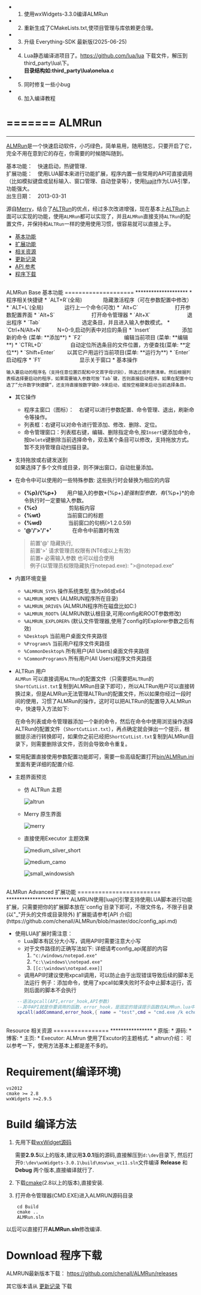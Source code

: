 *  1. 使用wxWidgets-3.3.0编译ALMRun
*  2. 重新生成了CMakeLists.txt,使项目管理与库依赖更合理。
*  3. 升级 Everything-SDK 最新版(2025-06-25)
*  4. Lua静态编译进项目了。https://github.com/lua/lua 下载文件，解压到third_party\lua\下。 		
		**目录结构如:third_party\lua\onelua.c**
*  5. 同时修复一些小bug
*  6. 加入编译教程

=======
ALMRun
=======
*******
   [ALMRun]是一个快速启动软件，小巧绿色，简单易用，随用随忘，只要开启了它，完全不用在意到它的存在，你需要的时候随叫随到。

   基本功能：　快速启动，热键管理．  
   扩展功能：　使用LUA脚本来进行功能扩展，程序内置一些常用的API可直接调用（比如模拟键盘或鼠标输入、窗口管理、自动登录等），使用[luajit]作为LUA引擎，功能强大。  
   出生日期：　2013-03-31  

   源自[Merry]，结合了[ALTRun]的优点，经过多次改进增强，现在基本上[ALTRun]上面可以实现的功能，使用`ALMRun`都可以实现了，并且`ALMRun`直接支持`ALTRun`的配置文件，并保持和`ALTRun`一样的使用使用习惯，很容易就可以直接上手。

* [基本功能](#ALMRUN_BASE)
* [扩展功能](#ALMRun_Advanced)
* [相关资源](#ALMRun_resource)
* [更新记录]
* [API 参考](https://github.com/chenall/ALMRun/blob/master/doc/config_api.md)
* [程序下载](https://github.com/chenall/ALMRun/releases)

<h2 id="ALMRUN_BASE"></h2>
ALMRun Base 基本功能
====================
********************
*	程序相关快捷键
    * `ALT+R`(全局)　　　　隐藏激活程序（可在参数配置中修改）
    * `ALT+L`(全局)　　　　运行上一个命令(可改)
    * `Alt+C`　　　　　　　打开参数配置界面
    * `Alt+S`　　　　　　　打开命令管理器
    * `Alt+X`　　　　　　　退出程序
    * `Tab`　　　　　　　　选定条目，并且进入输入参数模式。
    * `Ctrl+N/Alt+N`　　　N=0-9,启动列表中对应的条目
    * `Insert`　　　　　　添加新的命令  (菜单: **添加**)
    * `F2`　　　　　　　　编辑当前项目 (菜单: **编辑**)
    * `CTRL+D`　　 　　　自动定位所选条目的文件位置，方便查找(菜单: **定位**)
    * `Shift+Enter`　　  以其它户用运行当前项目(菜单: **运行为**)
    * `Enter`　　　　　　启动程序
    * `F1`　　　　　　　 显示关于窗口
*   基本操作

    输入要启动的程序名（支持任意位置匹配和中文首字母识别），筛选过虑列表清单。然后根据列表框选择要启动的程序，如果需要输入参数可按`Tab`键，否则直接启动程序。如果在配置中勾选了“允许数字快捷键“，还支持直接按数字键0-9来启动，或按空格键来启动当前选择条目。
*	其它操作
    * 程序主窗口（图标）：　右键可以进行参数配置、命令管理、退出，刷新命令等操作。
    * 列表框：右键可以对命令进行管添加、修改、删除、定位。
    * 命令管理窗口：列表框右键，编辑、删除指定命令,按`Insert`键添加命令，按`Delete`键删除当前选择命令，双击某个条目可以修改，支持拖放方式。暂不支持管理自动扫描目录。
*   支持拖放或右键发送到  
    如果选择了多个文件或目录，则不弹出窗口，自动批量添加。

*   在命令中可以使用的一些特殊参数: 这些执行时会替换为相应的内容
	* **{&#37;p}/{&#37;p+}**　　用户输入的参数*{&#37;p+}*是强制型参数，有*{&#37;p+}*的命令执行时一定要输入参数。
	* **{&#37;c}**　　　　　　剪贴板内容
	* **{&#37;wt}**　　　　　当前窗口的标题
	* **{&#37;wd}**　　　　　当前窗口的句柄(>1.2.0.59)
	* **'@'/'>'/'+'**　　　　在命令中前置时有效
	>前置'@' 隐藏执行,   
	前置'>' 请求管理员权限有(NT6或以上有效)  
	前置`+` 必需输入参数
    也可以组合使用  
    例子(以管理员权限隐藏执行notepad.exe): ">@notepad.exe“

*   内置环境变量
    * `%ALMRUN_SYS%`	操作系统类型,值为x86或x64
    * `%ALMRUN_HOME%`	(ALMRUN程序所在目录)
    * `%ALMRUN_DRIVE%` 	(ALMRUN程序所在磁盘比如C:)
    * `%ALMRUN_ROOT%`	(ALMRUN默认根目录,可用config和ROOT参数修改)
    * `%ALMRUN_EXPLORER%`	(默认文件管理器,使用了config的Explorer参数之后有效)
    * `%Desktop%`		当前用户桌面文件夹路径
    * `%Programs%`		当前用户程序文件夹路径
    * `%CommonDesktop%`	所有用户(All Users)桌面文件夹路径
    * `%CommonPrograms%` 	所有用户(All Users)程序文件夹路径

*   ALTRun 用户  
   `ALMRun` 可以直接调用`ALTRun`的配置文件（只需要把`ALTRun`的`ShortCutList.txt`复制到ALMRun目录下即可），所以ALTRun用户可以直接转换过来，但是ALMRun无法管理ALTRun的配置文件，所以如果你经过一段时间的使用，习惯了ALMRun的操作，这时可以把ALTRun的配置导入ALMRun中，快速导入方法如下:  
  
      在命令列表或命令管理器添加一个新的命令，然后在命令中使用浏览操作选择ALTRun的配置文件（`ShortCutList.txt`），再点确定就会弹出一个提示，根据提示进行转换即可，如果你之前已经把`ShortCutList.txt`复制到ALMRun目录下，则需要删除该文件，否则会导致命令重复。
  

*  常用配置直接使用参数配置功能即可，需要一些高级配置打开[bin/ALMRun.ini](https://github.com/chenall/ALMRun/blob/master/bin/ALMRun.ini)里面有更详细的配置介绍.


*  主题界面预览
   * 仿 ALTRun 主题

      ![altrun](https://raw.githubusercontent.com/chenall/ALMRun/master/bin/skin/altrun_demo.png)

   * Merry 原生界面

     ![merry](https://raw.githubusercontent.com/chenall/ALMRun/master/bin/skin/merry_demo.png)

   * 直接使用Executor 主题效果

     ![medium_silver_short](https://raw.githubusercontent.com/chenall/ALMRun/master/bin/skin/medium_silver_short_demo.png)

     ![medium_camo](https://raw.githubusercontent.com/chenall/ALMRun/master/bin/skin/medium_camo_demo.png)

     ![small_windowsish](https://raw.githubusercontent.com/chenall/ALMRun/master/bin/skin/small_windowsish_demo.png)

<h2 id="ALMRun_Advanced"></h2>
ALMRun Advanced 扩展功能
========================
************************
  ALMRUN使用[luajit]引擎支持使用LUA脚本进行功能扩展，只需要把你的扩展脚本放在`config`目录下即可，不限文件名，不限子目录(以"_"开头的文件或目录除外)
  扩展能请参考[API 介绍](https://github.com/chenall/ALMRun/blob/master/doc/config_api.md)

  * 使用LUA扩展时需注意：
    * Lua脚本有区分大小写，调用API时需要注意大小写
    * 对于文件路径的正确写法如下: 详细请考config_api尾部的内容
      1. `"c:/windows/notepad.exe"`
      2. `“c:\\windows\\notepad.exe"`
      3. `[[c:\windows\notepad.exe]]`
    * 调用API时建议使用xpcall调用，可以防止由于出现错误导致后续的脚本无法运行 
      例子：添加命令，使用了xpcall如果失败时不会中止脚本运行，否则后面的脚本不会执行

```lua
	--语法xpcall(API,error_hook,API参数)
	--其中API就是你要调用的函数，error_hook，是固定的错误提示函数在ALMRun.lua中
	xpcall(addCommand,error_hook,{ name = "test",cmd = "cmd.exe /k echo test" })
```
   
<h2 id="ALMRun_resource"></h2>
Resource 相关资源
================
****************
* 原版: <http://code.google.com/p/name5566-merry/>  
* 源码: <https://github.com/chenall/ALMRun>  
* 博客: <http://chenall.net/post/alrun-merry/>  
* 主页: <http://almrun.chenall.net>  
* Executor: <http://executor.dk/> ALMrun 使用了Excutor的主题格式.
* altrun介绍：<http://xbeta.info/altrun.htm> 可以参考一下，使用方法基本上都是差不多的。

[Merry]:http://code.google.com/p/name5566-merry/
[ALTRUN]:https://code.google.com/p/altrun/
[ALMRUN]:http://almrun.chenall.net/
[luajit]:http://luajit.org/
[更新记录]:update_log.html
Requirement(编译环境)
======================
	vs2012
	cmake >= 2.8
	wxWidgets >=2.9.5

Build 编译方法
===================
1.  先用下载[wxWidget源码](https://www.wxwidgets.org/downloads/)

    需要**2.9.5**以上的版本,建议用**3.0.1**版的源码,直接解压到`d:\dev`目录下,
    然后打开`D:\dev\wxWidgets-3.0.1\build\msw\wx_vc11.sln`文件编译 **Release** 和 **Debug** 两个版本,直接编译就行了.

2. 下载[cmake](http://www.cmake.org/cmake/resources/software.html)(2.8以上的版本),直接安装.

3. 打开命令管理器(CMD.EXE)进入ALMRUN源码目录
```
	cd Build
	cmake ..
	ALMRun.sln
```

以后可以直接打开**ALMRun.sln**修改编译.

Download 程序下载
===================

ALMRUN最新版本下载： <https://github.com/chenall/ALMRun/releases>

其它版本请从 [更新记录] 下载
